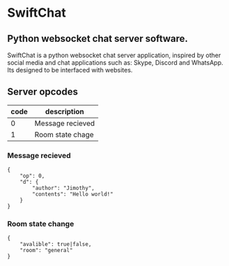 # SwiftChat
## Python websocket chat server software.

SwiftChat is a python websocket chat server application, 
inspired by other<br>social media and chat applications such as:
Skype, Discord and WhatsApp.<br>Its designed to be interfaced with websites.

## Server opcodes
code | description
-----|------------
0 | Message recieved
1 | Room state chage

### Message recieved
```
{
	"op": 0,
	"d": {
		"author": "Jimothy",
		"contents": "Hello world!"
	}
}
```

### Room state change
```
{
	"avalible": true|false,
	"room": "general"
}
```
